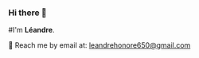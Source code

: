 ### Hi there 👋

#I'm **Léandre**.

💬 Reach me by email at: leandrehonore650@gmail.com

<!--
**Simpenzwe-Honore-Leandre/Simpenzwe-Honore-Leandre** is a ✨ _special_ ✨ repository because its `README.md` (this file) appears on your GitHub profile.

Here are some ideas to get you started:

- 🔭 I’m currently working on ...
- 🌱 I’m currently learning ...
- 👯 I’m looking to collaborate on ...
- 🤔 I’m looking for help with ...
- 💬 Ask me about ...
- 📫 How to reach me: ...
- 😄 Pronouns: ...
- ⚡ Fun fact: ...
-->
